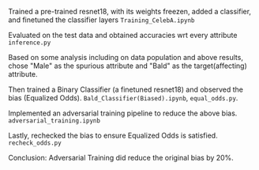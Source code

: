 Trained a pre-trained resnet18, with its weights freezen, added a classifier, and finetuned the classifier layers `Training_CelebA.ipynb`

Evaluated on the test data and obtained accuracies wrt every attribute `inference.py`

Based on some analysis including on data population and above results, chose "Male" as the spurious attribute and "Bald" as the target(affecting) attribute.

Then trained a Binary Classifier (a finetuned resnet18) and observed the bias (Equalized Odds).
`Bald_Classifier(Biased).ipynb`, `equal_odds.py`.

Implemented an adversarial training pipeline to reduce the above bias.
`adversarial_training.ipynb`

Lastly, rechecked the bias to ensure Equalized Odds is satisfied.
`recheck_odds.py`

Conclusion: Adversarial Training did reduce the original bias by 20%.
